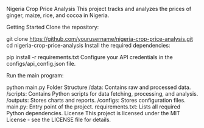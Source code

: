 Nigeria Crop Price Analysis
This project tracks and analyzes the prices of ginger, maize, rice, and cocoa in Nigeria.

Getting Started
Clone the repository:

git clone https://github.com/yourusername/nigeria-crop-price-analysis.git
cd nigeria-crop-price-analysis
Install the required dependencies:

pip install -r requirements.txt
Configure your API credentials in the configs/api_config.json file.

Run the main program:

python main.py
Folder Structure
/data: Contains raw and processed data.
/scripts: Contains Python scripts for data fetching, processing, and analysis.
/outputs: Stores charts and reports.
/configs: Stores configuration files.
main.py: Entry point of the project.
requirements.txt: Lists all required Python dependencies.
License
This project is licensed under the MIT License - see the LICENSE file for details.
